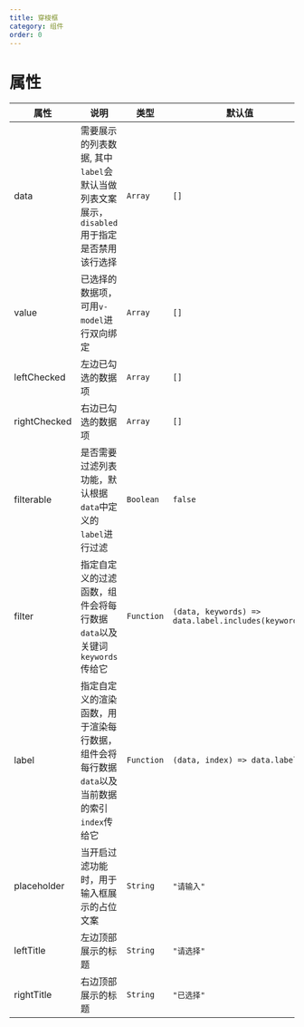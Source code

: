 ```yaml
---
title: 穿梭框
category: 组件
order: 0
---
```


# 属性

| 属性 | 说明 | 类型 | 默认值 |
| --- | --- | --- | --- |
| data | 需要展示的列表数据, 其中`label`会默认当做列表文案展示，`disabled`用于指定是否禁用该行选择 | `Array` | `[]` |
| value | 已选择的数据项，可用`v-model`进行双向绑定 | `Array` | `[]` |
| leftChecked | 左边已勾选的数据项 | `Array` | `[]` |
| rightChecked | 右边已勾选的数据项 | `Array` | `[]` |
| filterable | 是否需要过滤列表功能，默认根据`data`中定义的`label`进行过滤 | `Boolean` | `false` |
| filter | 指定自定义的过滤函数，组件会将每行数据`data`以及关键词`keywords`传给它 | `Function` | `(data, keywords) => data.label.includes(keywords)` |
| label | 指定自定义的渲染函数，用于渲染每行数据，组件会将每行数据`data`以及当前数据的索引`index`传给它 | `Function` | `(data, index) => data.label` |
| placeholder | 当开启过滤功能时，用于输入框展示的占位文案 | `String` | `"请输入"` |
| leftTitle | 左边顶部展示的标题 | `String` | `"请选择"` |
| rightTitle | 右边顶部展示的标题 | `String` | `"已选择"` |

